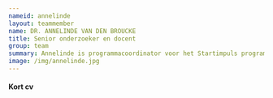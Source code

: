 ```yaml
---
nameid: annelinde
layout: teammember
name: DR. ANNELINDE VAN DEN BROUCKE
title: Senior onderzoeker en docent
group: team
summary: Annelinde is programmacoordinator voor het Startimpuls programma van NeurolabNL “Optimale condities voor leren en veiligheid van jongeren", en docent op de afdeling Ontwikkelings- en Onderwijspsychologie aan de Universiteit Leiden.
image: /img/annelinde.jpg
---
```


#### Kort cv
